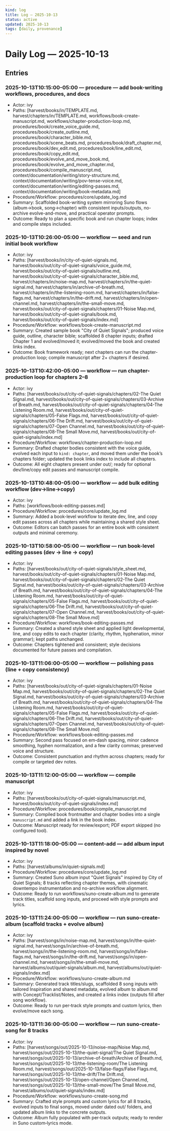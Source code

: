 ```yaml
---
kind: log
title: Log — 2025-10-13
status: active
updated: 2025-10-13
tags: [daily, provenance]
---
```


# Daily Log — 2025-10-13

## Entries

### 2025-10-13T10:15:00-05:00 — procedure — add book-writing workflows, procedures, and docs

- Actor: ivy
- Paths: [harvest/books/in/TEMPLATE.md, harvest/chapters/in/TEMPLATE.md, workflows/book-create-manuscript.md, workflows/chapter-production-loop.md, procedures/book/create_voice_guide.md, procedures/book/create_outline.md, procedures/book/character_bible.md, procedures/book/scene_beats.md, procedures/book/draft_chapter.md, procedures/book/dev_edit.md, procedures/book/line_edit.md, procedures/book/copy_edit.md, procedures/book/evolve_and_move_book.md, procedures/book/evolve_and_move_chapter.md, procedures/book/compile_manuscript.md, context/documentation/writing/story-structure.md, context/documentation/writing/pov-tense-voice.md, context/documentation/writing/editing-passes.md, context/documentation/writing/book-metadata.md]
- Procedure/Workflow: procedures/core/update_log.md
- Summary: Scaffolded book-writing system mirroring Suno flows (album→book, song→chapter) with consistent inputs/outputs, no-archive evolve-and-move, and practical operator prompts.
- Outcome: Ready to plan a specific book and run chapter loops; index and compile steps included.

### 2025-10-13T10:26:00-05:00 — workflow — seed and run initial book workflow

- Actor: ivy
- Paths: [harvest/books/in/city-of-quiet-signals.md, harvest/books/out/city-of-quiet-signals/voice_guide.md, harvest/books/out/city-of-quiet-signals/outline.md, harvest/books/out/city-of-quiet-signals/character_bible.md, harvest/chapters/in/noise-map.md, harvest/chapters/in/the-quiet-signal.md, harvest/chapters/in/archive-of-breath.md, harvest/chapters/in/the-listening-room.md, harvest/chapters/in/false-flags.md, harvest/chapters/in/the-drift.md, harvest/chapters/in/open-channel.md, harvest/chapters/in/the-small-move.md, harvest/books/out/city-of-quiet-signals/chapters/01-Noise Map.md, harvest/books/out/city-of-quiet-signals/book.md, harvest/books/out/city-of-quiet-signals/index.md]
- Procedure/Workflow: workflows/book-create-manuscript.md
- Summary: Created sample book "City of Quiet Signals"; produced voice guide, outline, character bible; scaffolded 8 chapter inputs; drafted Chapter 1 and evolved/moved it; evolved/moved the book and created links index.
- Outcome: Book framework ready; next chapters can run the chapter-production loop; compile manuscript after 2+ chapters if desired.

### 2025-10-13T10:42:00-05:00 — workflow — run chapter-production loop for chapters 2–8

- Actor: ivy
- Paths: [harvest/books/out/city-of-quiet-signals/chapters/02-The Quiet Signal.md, harvest/books/out/city-of-quiet-signals/chapters/03-Archive of Breath.md, harvest/books/out/city-of-quiet-signals/chapters/04-The Listening Room.md, harvest/books/out/city-of-quiet-signals/chapters/05-False Flags.md, harvest/books/out/city-of-quiet-signals/chapters/06-The Drift.md, harvest/books/out/city-of-quiet-signals/chapters/07-Open Channel.md, harvest/books/out/city-of-quiet-signals/chapters/08-The Small Move.md, harvest/books/out/city-of-quiet-signals/index.md]
- Procedure/Workflow: workflows/chapter-production-loop.md
- Summary: Drafted chapter bodies consistent with the voice guide, evolved each input to `kind: chapter`, and moved them under the book’s chapters folder; updated the book links index to include all chapters.
- Outcome: All eight chapters present under out/; ready for optional dev/line/copy edit passes and manuscript compile.

### 2025-10-13T10:48:00-05:00 — workflow — add bulk editing workflow (dev→line→copy)

- Actor: ivy
- Paths: [workflows/book-editing-passes.md]
- Procedure/Workflow: procedures/core/update_log.md
- Summary: Added a book-level workflow to iterate dev, line, and copy edit passes across all chapters while maintaining a shared style sheet.
- Outcome: Editors can batch passes for an entire book with consistent outputs and minimal ceremony.

### 2025-10-13T10:58:00-05:00 — workflow — run book-level editing passes (dev → line → copy)

- Actor: ivy
- Paths: [harvest/books/out/city-of-quiet-signals/style_sheet.md, harvest/books/out/city-of-quiet-signals/chapters/01-Noise Map.md, harvest/books/out/city-of-quiet-signals/chapters/02-The Quiet Signal.md, harvest/books/out/city-of-quiet-signals/chapters/03-Archive of Breath.md, harvest/books/out/city-of-quiet-signals/chapters/04-The Listening Room.md, harvest/books/out/city-of-quiet-signals/chapters/05-False Flags.md, harvest/books/out/city-of-quiet-signals/chapters/06-The Drift.md, harvest/books/out/city-of-quiet-signals/chapters/07-Open Channel.md, harvest/books/out/city-of-quiet-signals/chapters/08-The Small Move.md]
- Procedure/Workflow: workflows/book-editing-passes.md
- Summary: Created a shared style sheet and applied light developmental, line, and copy edits to each chapter (clarity, rhythm, hyphenation, minor grammar); kept paths unchanged.
- Outcome: Chapters tightened and consistent; style decisions documented for future passes and compilation.

### 2025-10-13T11:06:00-05:00 — workflow — polishing pass (line + copy consistency)

- Actor: ivy
- Paths: [harvest/books/out/city-of-quiet-signals/chapters/01-Noise Map.md, harvest/books/out/city-of-quiet-signals/chapters/02-The Quiet Signal.md, harvest/books/out/city-of-quiet-signals/chapters/03-Archive of Breath.md, harvest/books/out/city-of-quiet-signals/chapters/04-The Listening Room.md, harvest/books/out/city-of-quiet-signals/chapters/05-False Flags.md, harvest/books/out/city-of-quiet-signals/chapters/06-The Drift.md, harvest/books/out/city-of-quiet-signals/chapters/07-Open Channel.md, harvest/books/out/city-of-quiet-signals/chapters/08-The Small Move.md]
- Procedure/Workflow: workflows/book-editing-passes.md
- Summary: Second pass focused on em‑dash spacing, minor cadence smoothing, hyphen normalization, and a few clarity commas; preserved voice and structure.
- Outcome: Consistent punctuation and rhythm across chapters; ready for compile or targeted dev notes.

### 2025-10-13T11:12:00-05:00 — workflow — compile manuscript

- Actor: ivy
- Paths: [harvest/books/out/city-of-quiet-signals/manuscript.md, harvest/books/out/city-of-quiet-signals/index.md]
- Procedure/Workflow: procedures/book/compile_manuscript.md
- Summary: Compiled book frontmatter and chapter bodies into a single `manuscript.md` and added a link in the book index.
- Outcome: Manuscript ready for review/export; PDF export skipped (no configured tool).

### 2025-10-13T11:18:00-05:00 — content-add — add album input inspired by novel

- Actor: ivy
- Paths: [harvest/albums/in/quiet-signals.md]
- Procedure/Workflow: procedures/core/update_log.md
- Summary: Created Suno album input "Quiet Signals" inspired by City of Quiet Signals; 8 tracks reflecting chapter themes, with cinematic downtempo instrumentation and no-archive workflow alignment.
- Outcome: Ready to run workflows/suno-create-album.md to generate track titles, scaffold song inputs, and proceed with style prompts and lyrics.

### 2025-10-13T11:24:00-05:00 — workflow — run suno-create-album (scaffold tracks + evolve album)

- Actor: ivy
- Paths: [harvest/songs/in/noise-map.md, harvest/songs/in/the-quiet-signal.md, harvest/songs/in/archive-of-breath.md, harvest/songs/in/the-listening-room.md, harvest/songs/in/false-flags.md, harvest/songs/in/the-drift.md, harvest/songs/in/open-channel.md, harvest/songs/in/the-small-move.md, harvest/albums/out/quiet-signals/album.md, harvest/albums/out/quiet-signals/index.md]
- Procedure/Workflow: workflows/suno-create-album.md
- Summary: Generated track titles/slugs, scaffolded 8 song inputs with tailored Inspiration and shared metadata, evolved album to album.md with Concept/Tracklist/Notes, and created a links index (outputs fill after song workflow).
- Outcome: Ready to run per‑track style prompts and custom lyrics, then evolve/move each song.

### 2025-10-13T11:36:00-05:00 — workflow — run suno-create-song for 8 tracks

- Actor: ivy
- Paths: [harvest/songs/out/2025-10-13/noise-map/Noise Map.md, harvest/songs/out/2025-10-13/the-quiet-signal/The Quiet Signal.md, harvest/songs/out/2025-10-13/archive-of-breath/Archive of Breath.md, harvest/songs/out/2025-10-13/the-listening-room/The Listening Room.md, harvest/songs/out/2025-10-13/false-flags/False Flags.md, harvest/songs/out/2025-10-13/the-drift/The Drift.md, harvest/songs/out/2025-10-13/open-channel/Open Channel.md, harvest/songs/out/2025-10-13/the-small-move/The Small Move.md, harvest/albums/out/quiet-signals/index.md]
- Procedure/Workflow: workflows/suno-create-song.md
- Summary: Crafted style prompts and custom lyrics for all 8 tracks, evolved inputs to final songs, moved under dated out/ folders, and updated album links to the concrete outputs.
- Outcome: Album fully populated with per‑track outputs; ready to render in Suno custom‑lyrics mode.

